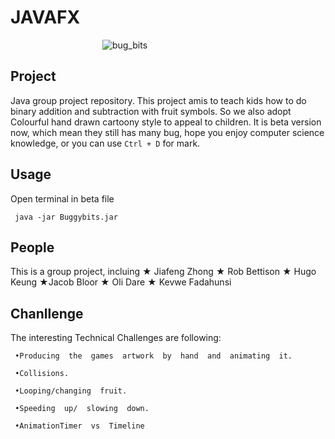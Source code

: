 # JAVAFX
&ensp;&ensp;&ensp;&ensp;&ensp;&ensp;&ensp;&ensp;&ensp;&ensp;&ensp;&ensp;&ensp;&ensp;&ensp;&ensp;&ensp;&ensp;&ensp;&ensp;&ensp;![bug_bits](https://github.com/ZHONGJIAFENG7/JavaFX/blob/master/pic/Bug.png?raw=true)

## Project
Java group project repository. This project amis to teach kids how to do binary addition and subtraction with fruit symbols. So we also adopt Colourful hand drawn cartoony style to appeal to children. It is beta version now, which mean they still has many bug, hope you enjoy computer science knowledge, or you can use `Ctrl + D` for mark.

## Usage
Open terminal in beta file 

     java -jar Buggybits.jar


## People
This is a group project, incluing ★ Jiafeng Zhong ★ Rob Bettison ★ Hugo Keung ★Jacob Bloor ★ Oli Dare ★ Kevwe Fadahunsi


## Chanllenge
The interesting Technical Challenges are following:

     •Producing  the  games  artwork  by  hand  and  animating  it.
  
     •Collisions.

     •Looping/changing  fruit.

     •Speeding  up/  slowing  down.

     •AnimationTimer  vs  Timeline



